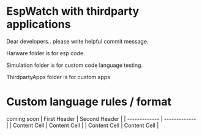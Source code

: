 # EspWatch with thirdparty applications

Dear developers.. please write helpful commit message.

Harware folder is for esp code.

Simulation folder is for custom code language testing.

ThirdpartyApps folder is for custom apps


# Custom language rules / format

coming soon
| First Header  | Second Header |
| ------------- | ------------- |
| Content Cell  | Content Cell  |
| Content Cell  | Content Cell  |
